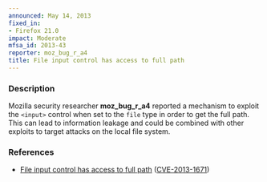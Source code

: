 ```yaml
---
announced: May 14, 2013
fixed_in:
- Firefox 21.0
impact: Moderate
mfsa_id: 2013-43
reporter: moz_bug_r_a4
title: File input control has access to full path
---
```


<h3>Description</h3>

<p>Mozilla security researcher <strong>moz_bug_r_a4</strong> reported a mechanism to exploit the <code>&lt;input&gt;</code> control when set to the <code>file</code> type in order to get the full path. This can lead to information leakage and could be combined with other exploits to target attacks on the local file system.</p>


<h3>References</h3>

<ul>
  <li><a href="https://bugzilla.mozilla.org/show_bug.cgi?id=842255">
      File input control has access to full path</a> (<a href="http://cve.mitre.org/cgi-bin/cvename.cgi?name=CVE-2013-1671" class="ex-ref">CVE-2013-1671</a>)</li>
</ul>



